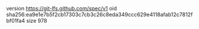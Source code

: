 version https://git-lfs.github.com/spec/v1
oid sha256:ea9e1e7b5f2cb17303c7cb3c26c8eda349ccc629e4118afab12c7812fbf01fa4
size 978
